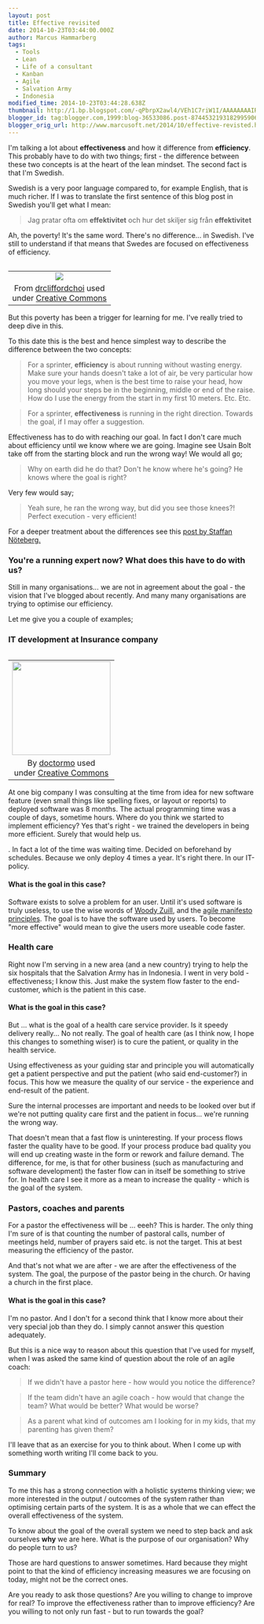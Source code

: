 ```yaml
---
layout: post
title: Effective revisited
date: 2014-10-23T03:44:00.000Z
author: Marcus Hammarberg
tags:
  - Tools
  - Lean
  - Life of a consultant
  - Kanban
  - Agile
  - Salvation Army
  - Indonesia
modified_time: 2014-10-23T03:44:28.638Z
thumbnail: http://1.bp.blogspot.com/-qPbrpX2awl4/VEh1C7riW1I/AAAAAAAAIR0/gCdL1ip_PHo/s72-c/9096190838_350590d10d_m.jpg
blogger_id: tag:blogger.com,1999:blog-36533086.post-8744532193182995906
blogger_orig_url: http://www.marcusoft.net/2014/10/effective-revisted.html
---
```



I'm talking a lot about **effectiveness** and how it difference from
**efficiency**. This probably have to do with two things; first - the
difference between these two concepts is at the heart of the lean
mindset. The second fact is that I'm Swedish.

Swedish is a very poor language compared to, for example English, that
is much richer. If I was to translate the first sentence of this blog
post in Swedish you'll get what I mean:

> Jag pratar ofta om **effektivitet** och hur det skiljer sig från
> **effektivitet**

Ah, the poverty! It's the same word. There's no difference... in
Swedish. I've still to understand if that means that Swedes are focused
on effectiveness of efficiency.

<table class="tr-caption-container" data-cellpadding="0"
data-cellspacing="0"
style="float: left; margin-right: 1em; text-align: left;">
<colgroup>
<col style="width: 100%" />
</colgroup>
<tbody>
<tr class="odd">
<td style="text-align: center;"><a
href="http://1.bp.blogspot.com/-qPbrpX2awl4/VEh1C7riW1I/AAAAAAAAIR0/gCdL1ip_PHo/s1600/9096190838_350590d10d_m.jpg"
data-imageanchor="1"
style="clear: left; margin-bottom: 1em; margin-left: auto; margin-right: auto;"><img
src="http://1.bp.blogspot.com/-qPbrpX2awl4/VEh1C7riW1I/AAAAAAAAIR0/gCdL1ip_PHo/s1600/9096190838_350590d10d_m.jpg"
data-border="0" /></a></td>
</tr>
<tr class="even">
<td class="tr-caption" style="text-align: center;">From <a
href="https://www.flickr.com/photos/doctorcliff/"
target="_blank">drcliffordchoi</a> used<br />
under <a href="http://creativecommons.org/licenses/by-sa/3.0/"
target="_blank">Creative Commons</a><br />
</td>
</tr>
</tbody>
</table>

But this poverty has been a trigger for learning for me. I've really
tried to deep dive in this.

To this date this is the best and hence simplest way to describe the
difference between the two concepts:

> For a sprinter, **efficiency** is about running without wasting
> energy. Make sure your hands doesn't take a lot of air, be very
> particular how you move your legs, when is the best time to raise your
> head, how long should your steps be in the beginning, middle or end of
> the raise. How do I use the energy from the start in my first 10
> meters. Etc. Etc.

> For a sprinter, **effectiveness** is running in the right direction.
> Towards the goal, if I may offer a suggestion.

Effectiveness has to do with reaching our goal. In fact I don't care
much about efficiency until we know where we are going. Imagine see
Usain Bolt take off from the starting block and run the wrong way! We
would all go;

> Why on earth did he do that? Don't he know where he's going? He knows
> where the goal is right?

Very few would say;

> Yeah sure, he ran the wrong way, but did you see those knees?! Perfect
> execution - very efficient!

For a deeper treatment about the differences see this <a
href="http://blog.staffannoteberg.com/2014/06/12/efficiency-productivity-and-effectiveness/"
target="_blank">post by Staffan Nöteberg.</a>

### You're a running expert now? What does this have to do with us?

Still in many organisations... we are not in agreement about the goal -
the vision that I've blogged about recently. And many many organisations
are trying to optimise our efficiency.

Let me give you a couple of examples;

### IT development at Insurance company

<table class="tr-caption-container" data-cellpadding="0"
data-cellspacing="0"
style="float: right; margin-left: 1em; text-align: right;">
<colgroup>
<col style="width: 100%" />
</colgroup>
<tbody>
<tr class="odd">
<td style="text-align: center;"><a
href="http://4.bp.blogspot.com/--qDpUxXmqNU/VEh2xvOEucI/AAAAAAAAISA/xfTYC25J7dM/s1600/computer_programmer__ink_by_doctormo-d5q4fm1.png"
data-imageanchor="1"
style="clear: right; margin-bottom: 1em; margin-left: auto; margin-right: auto;"><img
src="http://4.bp.blogspot.com/--qDpUxXmqNU/VEh2xvOEucI/AAAAAAAAISA/xfTYC25J7dM/s1600/computer_programmer__ink_by_doctormo-d5q4fm1.png"
data-border="0" width="200" height="190" /></a></td>
</tr>
<tr class="even">
<td class="tr-caption" style="text-align: center;">By <a
href="http://doctormo.deviantart.com/art/Computer-Programmer-Ink-346207753"
target="_blank">doctormo</a> used<br />
under <a href="http://creativecommons.org/licenses/by-sa/3.0/"
target="_blank">Creative Commons</a></td>
</tr>
</tbody>
</table>

At one big company I was consulting at the time from idea for new
software feature (even small things like spelling fixes, or layout or
reports) to deployed software was 8 months. The actual programming time
was a couple of days, sometime hours.
Where do you think we started to implement efficiency?
Yes that's right - we trained the developers in being more efficient.
Surely that would help us.

. In fact a lot of the time was waiting time. Decided on beforehand by
schedules. Because we only deploy 4 times a year. It's right there. In
our IT-policy.

#### What is the goal in this case?

Software exists to solve a problem for an user. Until it's used software
is truly useless, to use the wise words of <a
href="http://zuill.us/WoodyZuill/2012/09/16/agile-maxims-presentation-at-agile-open-socal-2012/"
target="_blank">Woody Zuill</a>, and the
<a href="http://agilemanifesto.org/principles.html"
target="_blank">agile manifesto principles</a>. The goal is to have the
software used by users.
To become "more effective" would mean to give the users more useable
code faster.

### Health care

Right now I'm serving in a new area (and a new country) trying to help
the six hospitals that the Salvation Army has in Indonesia. I went in
very bold - effectiveness; I know this. Just make the system flow faster
to the end-customer, which is the patient in this case.

#### What is the goal in this case?

But ... what is the goal of a health care service provider. Is it speedy
delivery really... No not really. The goal of health care (as I think
now, I hope this changes to something wiser) is to cure the patient, or
quality in the health service.

Using effectiveness as your guiding star and principle you will
automatically get a patient perspective and put the patient (who said
end-customer?) in focus. This how we measure the quality of our
service - the experience and end-result of the patient.

Sure the internal processes are important and needs to be looked over
but if we're not putting quality care first and the patient in focus...
we're running the wrong way.

That doesn't mean that a fast flow is uninteresting. If your process
flows faster the quality have to be good. If your process produce bad
quality you will end up creating waste in the form or rework and failure
demand.
The difference, for me, is that for other business (such as
manufacturing and software development) the faster flow can in itself be
something to strive for. In health care I see it more as a mean to
increase the quality - which is the goal of the system.

### Pastors, coaches and parents

For a pastor the effectiveness will be ... eeeh? This is harder. The
only thing I'm sure of is that counting the number of pastoral calls,
number of meetings held, number of prayers said etc. is not the target.
This at best measuring the efficiency of the pastor.

And that's not what we are after - we are after the effectiveness of the
system. The goal, the purpose of the pastor being in the church. Or
having a church in the first place.

#### What is the goal in this case?

I'm no pastor. And I don't for a second think that I know more about
their very special job than they do. I simply cannot answer this
question adequately.

But this is a nice way to reason about this question that I've used for
myself, when I was asked the same kind of question about the role of an
agile coach:

> If we didn't have a pastor here - how would you notice the difference?

> If the team didn't have an agile coach - how would that change the
> team? What would be better? What would be worse?

> As a parent what kind of outcomes am I looking for in my kids, that my
> parenting has given them?  

I'll leave that as an exercise for you to think about. When I come up
with something worth writing I'll come back to you.

### Summary

To me this has a strong connection with a holistic systems thinking
view; we more interested in the output / outcomes of the system rather
than optimising certain parts of the system. It is as a whole that we
can effect the overall effectiveness of the system.

To know about the goal of the overall system we need to step back and
ask ourselves **why** we are here. What is the purpose of our
organisation? Why do people turn to us?

Those are hard questions to answer sometimes. Hard because they might
point to that the kind of efficiency increasing measures we are focusing
on today, might not be the correct ones.

Are you ready to ask those questions? Are you willing to change to
improve for real? To improve the effectiveness rather than to improve
efficiency? Are you willing to not only run fast - but to run towards
the goal?
